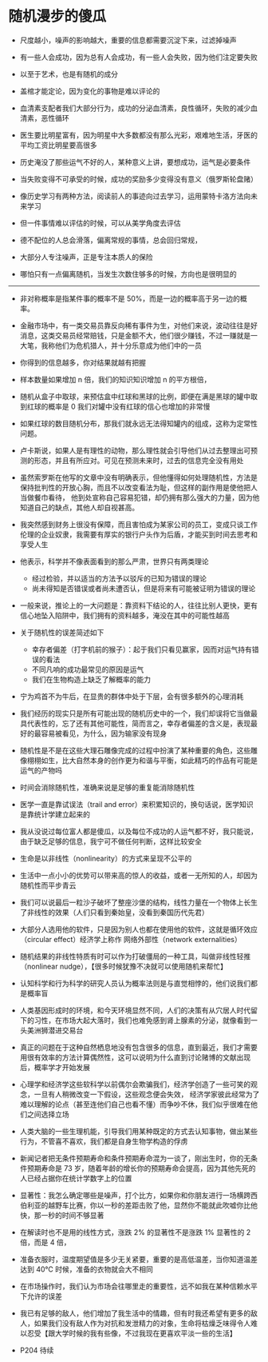 # 随机漫步的傻瓜

* 尺度越小，噪声的影响越大，重要的信息都需要沉淀下来，过滤掉噪声

* 有一些人会成功，因为总有人会成功，有一些人会失败，因为他们注定要失败

* 以至于艺术，也是有随机的成分

* 盖棺才能定论，因为变化的事物是难以评论的

* 血清素支配者我们大部分行为，成功的分泌血清素，良性循环，失败的减少血清素，恶性循环

* 医生要比明星富有，因为明星中大多数都没有那么光彩，艰难地生活，牙医的平均工资比明星要高很多

* 历史淹没了那些运气不好的人，某种意义上讲，要想成功，运气是必要条件

* 当失败变得不可承受的时候，成功的奖励多少变得没有意义（俄罗斯轮盘赌）

* 像历史学习有两种方法，阅读前人的事迹向过去学习，运用蒙特卡洛方法向未来学习

* 但一件事情难以评估的时候，可以从美学角度去评估

* 德不配位的人总会滑落，偏离常规的事情，总会回归常规，

* 大部分人专注噪声，正是专注本质人的保险

* 哪怕只有一点偏离随机，当发生次数住够多的时候，方向也是很明显的


---

* 非对称概率是指某件事的概率不是 50%，而是一边的概率高于另一边的概率。

* 金融市场中，有一类交易员靠反向稀有事件为生，对他们来说，波动往往是好消息，这类交易员经常赔钱，只是金额不大，他们很少赚钱，不过一赚就是一大笔，我称他们为危机猎人，并十分乐意成为他们中的一员

* 你得到的信息越多，你对结果就越有把握

* 样本数量如果增加 n 倍，我们的知识知识增加 n 的平方根倍，

* 随机从盒子中取球，来预估盒中红球和黑球的比例，即便在满是黑球的罐中取到红球的概率是 0 我们对罐中没有红球的信心也增加的非常慢

* 如果红球的数目随机分布，那我们就永远无法得知罐内的组成，这称为定常性问题。 

* 卢卡斯说，如果人是有理性的动物，那么理性就会引导他们从过去整理出可预测的形态，并且有所应对。可见在预测未来时，过去的信息完全没有用处

* 虽然索罗斯在他写的文章中没有明确表示，但他懂得如何处理随机性，方法是保持批判性的开放心胸，而且不以改变看法为耻，但这样的副作用是使他把人当做餐巾看待，
他到处宣称自己容易犯错，却仍拥有那么强大的力量，因为他知道自己的缺点，其他人却自视甚高。

* 我突然感到财务上很没有保障，而且害怕成为某家公司的员工，变成只谈工作伦理的企业奴隶，我需要有厚实的银行户头作为后盾，才能买到时间去思考和享受人生

* 他表示，科学并不像表面看到的那么严肃，世界只有两类理论
    * 经过检验，并以适当的方法予以驳斥的已知为错误的理论
    * 尚未得知是否错误或者尚未遭否认，但是将来有可能被证明为错误的理论
    
* 一般来说，推论上的一大问题是：靠资料下结论的人，往往比别人更快，更有信心地坠入陷阱中，我们拥有的资料越多，淹没在其中的可能性越高

* 关于随机性的误差简述如下
    * 幸存者偏差（打字机前的猴子）：起于我们只看见赢家，因而对运气持有错误的看法
    * 不同凡响的成功最常见的原因是运气
    * 我们在生物构造上缺乏了解概率的能力
    
* 宁为鸡首不为牛后，在显贵的群体中处于下层，会有很多额外的心理消耗

* 我们经历的现实只是所有可能出现的随机历史中的一个，我们却误将它当做最具代表性的，忘了还有其他可能性，简而言之，幸存者偏差的含义是，表现最好的最容易被看见，为什么，因为输家没有现身

* 随机性是不是在这些大理石雕像完成的过程中扮演了某种重要的角色，这些雕像栩栩如生，比大自然本身的创作更为和谐与平衡，如此精巧的作品有可能是运气的产物吗

* 时间会消除随机性，准确来说是足够的重复能消除随机性

* 医学一直是靠试误法（trail and error）来积累知识的，换句话说，医学知识是靠统计学建立起来的

* 我从没说过每位富人都是傻瓜，以及每位不成功的人运气都不好，我只能说，由于缺乏足够的信息，我宁可不做任何判断，这样比较安全

* 生命是以非线性（nonlinearity）的方式来呈现不公平的

* 生活中一点小小的优势可以带来高的惊人的收益，或者一无所知的人，却因为随机性而平步青云

* 我们可以说最后一粒沙子破坏了整座沙堡的结构，线性力量在一个物体上长生了非线性的效果（人们只看到秦始皇，没看到秦国历代先君）

* 大部分人选用他的软件，只是因为别人也都在使用他的软件，这就是循环效应（circular effect）经济学上称作 网络外部性（network externalities）

* 随机结果的非线性特质有时可以作为打破僵局的一种工具，叫做非线性轻推（nonlinear nudge），【很多时候犹豫不决就可以使用随机来帮忙】

* 认知科学和行为科学的研究人员认为概率法则是与直觉相悖的，他们说我们都是概率盲

* 人类基因形成时的环境，和今天环境显然不同，人们的决策有从穴居人时代留下的习性，在市场大起大落时，我们也难免感到肾上腺素的分泌，就像看到一头美洲狮潜进交易台

* 真正的问题在于这种自然栖息地没有包含很多的信息，直到最近，我们才需要用很有效率的方法计算偶然性，这可以说明为什么直到讨论赌博的文献出现后，概率学才开始发展

* 心理学和经济学这些软科学以前偶尔会欺骗我们，经济学创造了一些可笑的观念，一旦有人稍微改变一下假设，这些观念便会失效，
经济学家彼此经常为了难以理解的论点（甚至连他们自己也看不懂）而争吵不休，我们似乎很难在他们之间选择立场

* 人类大脑的一些生理机能，引导我们用某种既定的方式去认知事物，做出某些行为，不管喜不喜欢，我们都是自身生物学构造的俘虏

* 新闻记者把无条件预期寿命和条件预期寿命混为一谈了，刚出生时，你的无条件预期寿命是 73 岁，随着年龄的增长你的预期寿命会提高，因为其他先死的人已经占据你在统计学数字上的位置

* 显著性：我怎么确定哪些是噪声，打个比方，如果你和你朋友进行一场横跨西伯利亚的越野车比赛，你以一秒的差距击败了他，显然你不能就此吹嘘你比他快，那一秒的时间不够显著

* 在解读时也不是用的线性方式，涨跌 2% 的显著性不是涨跌 1% 显著性的 2倍，而是 4 倍，

* 准备衣服时，温度期望值是多少无关紧要，重要的是高低温差，当你知道温差达到 40℃ 时候，准备的衣物就会大不相同

* 在市场操作时，我们认为市场会往哪里走的重要性，远不如我在某种信赖水平下允许的误差

* 我已有足够的敌人，他们增加了我生活中的情趣，但有时我还希望有更多的敌人，如果我们没有敌人作为对抗和发泄精力的对象，生命将枯燥乏味得令人难以忍受【跟大学时候的我有些像，不过我现在更喜欢平淡一些的生活】

* P204 待续























